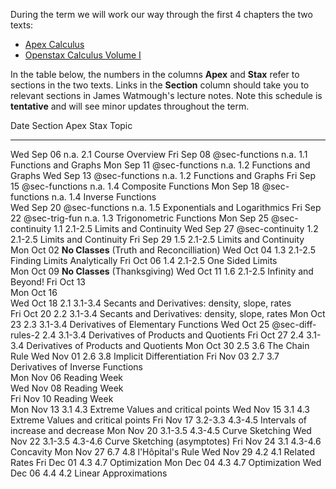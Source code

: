 
During the term we will work our way through the first 4 chapters the two texts:

- [Apex Calculus](https://opentext.uleth.ca/apex-calculus/apex-calculus.html)
- [Openstax Calculus Volume I](https://openstax.org/details/books/calculus-volume-1)

In the table below, 
the numbers in the columns **Apex** and **Stax** refer to sections in the two texts.
Links in the **Section** column should take you to relevant sections in James Watmough's lecture notes.
Note this schedule is **tentative** and will see minor updates throughout the term.


Date       Section               Apex    Stax      Topic
---------- --------              -----   -----     ------------
Wed Sep 06                       n.a.    2.1       Course Overview
Fri Sep 08 @sec-functions        n.a.    1.1       Functions and Graphs
Mon Sep 11 @sec-functions        n.a.    1.2       Functions and Graphs
Wed Sep 13 @sec-functions        n.a.    1.2       Functions and Graphs
Fri Sep 15 @sec-functions        n.a.    1.4       Composite Functions
Mon Sep 18 @sec-functions        n.a.    1.4       Inverse Functions   
Wed Sep 20 @sec-functions        n.a.    1.5       Exponentials and Logarithmics
Fri Sep 22 @sec-trig-fun         n.a.    1.3       Trigonometric Functions
Mon Sep 25 @sec-continuity       1.1     2.1-2.5   Limits and Continuity
Wed Sep 27 @sec-continuity       1.2     2.1-2.5   Limits and Continuity
Fri Sep 29                       1.5     2.1-2.5   Limits and Continuity     
Mon Oct 02                                         **No Classes** (Truth and Reconcilliation)
Wed Oct 04                       1.3     2.1-2.5   Finding Limits Analytically
Fri Oct 06                       1.4     2.1-2.5   One Sided Limits          
Mon Oct 09                                         **No Classes** (Thanksgiving)
Wed Oct 11                       1.6     2.1-2.5   Infinity and Beyond! 
Fri Oct 13                      
Mon Oct 16                      
Wed Oct 18                       2.1     3.1-3.4   Secants and Derivatives: density, slope, rates                  
Fri Oct 20                       2.2     3.1-3.4   Secants and Derivatives: density, slope, rates
Mon Oct 23                       2.3     3.1-3.4   Derivatives of Elementary Functions
Wed Oct 25 @sec-diff-rules-2     2.4     3.1-3.4   Derivatives of Products and Quotients
Fri Oct 27                       2.4     3.1-3.4   Derivatives of Products and Quotients
Mon Oct 30                       2.5     3.6       The Chain Rule 
Wed Nov 01                       2.6     3.8       Implicit Differentiation
Fri Nov 03                       2.7     3.7       Derivatives of Inverse Functions       
Mon Nov 06 Reading Week            
Wed Nov 08 Reading Week            
Fri Nov 10 Reading Week            
Mon Nov 13                       3.1     4.3       Extreme Values and critical points
Wed Nov 15                       3.1     4.3       Extreme Values and critical points
Fri Nov 17                       3.2-3.3 4.3-4.5   Intervals of increase and decrease
Mon Nov 20                       3.1-3.5 4.3-4.5   Curve Sketching
Wed Nov 22                       3.1-3.5 4.3-4.6   Curve Sketching (asymptotes)
Fri Nov 24                       3.1     4.3-4.6   Concavity
Mon Nov 27                       6.7     4.8       l'Hôpital's Rule
Wed Nov 29                       4.2     4.1       Related Rates
Fri Dec 01                       4.3     4.7       Optimization
Mon Dec 04                       4.3     4.7       Optimization
Wed Dec 06                       4.4     4.2       Linear Approximations
